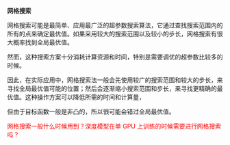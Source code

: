 



**网格搜索**


网格搜索可能是最简单、应用最广泛的超参数搜索算法，它通过查找搜索范围内的所有的点来确定最优值。如果采用较大的搜索范围以及较小的步长，网格搜索有很大概率找到全局最优值。

然而，这种搜索方案十分消耗计算资源和时间，特别是需要调优的超参数比较多的时候。

因此，在实际应用中，网格搜索法一般会先使用较广的搜索范围和较大的步长，来寻找全局最优值可能的位置；然后会逐渐缩小搜索范围和步长，来寻找更精确的最优值。这种操作方案可以降低所需的时间和计算量，

但由于目标函数一般是非凸的，所以很可能会错过全局最优值。

<span style="color:red;">网格搜索一般什么时候用到？深度模型在单 GPU 上训练的时候需要进行网格搜索吗？</span>
